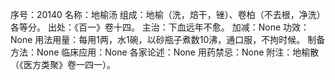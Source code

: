 序号：20140
名称：地榆汤
组成：地榆（洗，焙干，锉）、卷柏（不去根，净洗）各等分。
出处：《百一》卷十四。
主治：下血远年不愈。
加减：None
功效：None
用法用量：每用1两，水1碗，以砂瓶子煮数10沸，通口服，不拘时候。
制备方法：None
临床应用：None
各家论述：None
用药禁忌：None
附注：地榆散（《医方类聚》卷一四一）。
